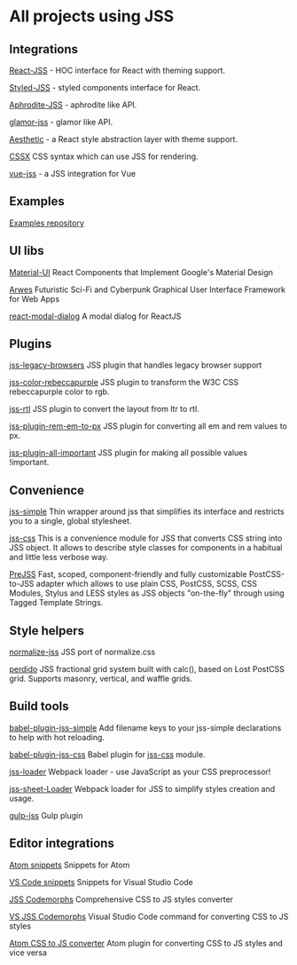 # All projects using JSS

## Integrations

[React-JSS](./react-jss.md) - HOC interface for React with theming support.

[Styled-JSS](https://github.com/cssinjs/styled-jss) - styled components interface for React.

[Aphrodite-JSS](https://github.com/cssinjs/aphrodite-jss) - aphrodite like API.

[glamor-jss](https://github.com/dan-lee/glamor-jss) - glamor like API.

[Aesthetic](https://github.com/milesj/aesthetic) - a React style abstraction layer with theme support.

[CSSX](https://github.com/krasimir/cssx) CSS syntax which can use JSS for rendering.

[vue-jss](https://github.com/BestVue3/vue-jss) - a JSS integration for Vue

## Examples

[Examples repository](https://github.com/cssinjs/examples)

## UI libs

[Material-UI](https://github.com/callemall/material-ui) React Components that Implement Google's Material Design

[Arwes](https://arwes.romelperez.com) Futuristic Sci-Fi and Cyberpunk Graphical User Interface Framework for Web Apps

[react-modal-dialog](https://github.com/qimingweng/react-modal-dialog) A modal dialog for ReactJS

## Plugins

[jss-legacy-browsers](https://github.com/moliver-bb/jss-legacy-browsers) JSS plugin that handles legacy browser support

[jss-color-rebeccapurple](https://github.com/joshgillies/jss-color-rebeccapurple) JSS plugin to transform the W3C CSS rebeccapurple color to rgb.

[jss-rtl](https://github.com/alitaheri/jss-rtl) JSS plugin to convert the layout from ltr to rtl.

[jss-plugin-rem-em-to-px](https://github.com/JoeDuncko/jss-plugin-rem-em-to-px) JSS plugin for converting all em and rem values to px.

[jss-plugin-all-important](https://github.com/JoeDuncko/jss-plugin-all-important) JSS plugin for making all possible values !important.

## Convenience

[jss-simple](https://github.com/ashaffer/jss-simple) Thin wrapper around jss that simplifies its interface and restricts you to a single, global stylesheet.

[jss-css](https://github.com/alexkuz/jss-css) This is a convenience module for JSS that converts CSS string into JSS object. It allows to describe style classes for components in a habitual and little less verbose way.

[PreJSS](https://github.com/axept/prejss) Fast, scoped, component-friendly and fully customizable PostCSS-to-JSS adapter which allows to use plain CSS, PostCSS, SCSS, CSS Modules, Stylus and LESS styles as JSS objects "on-the-fly" through using Tagged Template Strings.

## Style helpers

[normalize-jss](https://github.com/cssinjs/normalize-jss) JSS port of normalize.css

[perdido](https://github.com/wldcordeiro/perdido) JSS fractional grid system built with calc(), based on Lost PostCSS grid. Supports masonry, vertical, and waffle grids.

## Build tools

[babel-plugin-jss-simple](https://github.com/ashaffer/babel-plugin-jss-simple) Add filename keys to your jss-simple declarations to help with hot reloading.

[babel-plugin-jss-css](https://github.com/alexkuz/babel-plugin-jss-css) Babel plugin for [jss-css](https://github.com/alexkuz/jss-css) module.

[jss-loader](https://github.com/cssinjs/jss-loader) Webpack loader - use JavaScript as your CSS preprocessor!

[jss-sheet-Loader](https://github.com/wellguimaraes/jss-sheet-loader) Webpack loader for JSS to simplify styles creation and usage.

[gulp-jss](https://github.com/gooy/gulp-jss) Gulp plugin

## Editor integrations

[Atom snippets](https://atom.io/packages/jss-atom-snippets) Snippets for Atom

[VS Code snippets](https://marketplace.visualstudio.com/items?itemName=visioncan.vscode-jss-snippets) Snippets for Visual Studio Code

[JSS Codemorphs](https://codemodsquad.github.io/jss-codemorphs/) Comprehensive CSS to JS styles converter

[VS JSS Codemorphs](https://marketplace.visualstudio.com/items?itemName=vscodeshift.jss-codemorphs) Visual Studio Code command for converting CSS to JS styles

[Atom CSS to JS converter](https://atom.io/packages/css-in-js) Atom plugin for converting CSS to JS styles and vice versa

